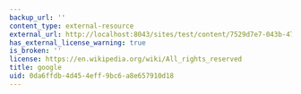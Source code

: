 ```yaml
---
backup_url: ''
content_type: external-resource
external_url: http://localhost:8043/sites/test/content/7529d7e7-043b-4789-903c-a5e4f55ca620/?ocw_resource_link_uuid=7529d7e7-043b-4789-903c-a5e4f55ca620&ocw_resource_link_suffix=
has_external_license_warning: true
is_broken: ''
license: https://en.wikipedia.org/wiki/All_rights_reserved
title: google
uid: 0da6ffdb-4d45-4eff-9bc6-a8e657910d18
---
```

